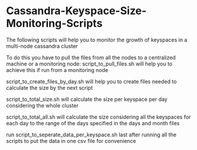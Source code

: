 Cassandra-Keyspace-Size-Monitoring-Scripts
==========================================
The following scripts will help you to monitor the growth of keyspaces in a multi-node cassandra cluster

To do this you have to pull the files from all the nodes to a centralized machine or a monitoring node:
script_to_pull_files.sh will help you to achieve this if run from a monitoring node

script_to_create_files_by_day.sh will help you to create files needed to calculate the size by the next script

script_to_total_size.sh will calculate the size per keyspace per day considering the whole cluster

script_to_total_all.sh will calculate the size considering all the keyspaces for each day to the range of the days specified in the days and month files

run script_to_seperate_data_per_keyspace.sh last after running all the scripts to put the data in one csv file for convenience
